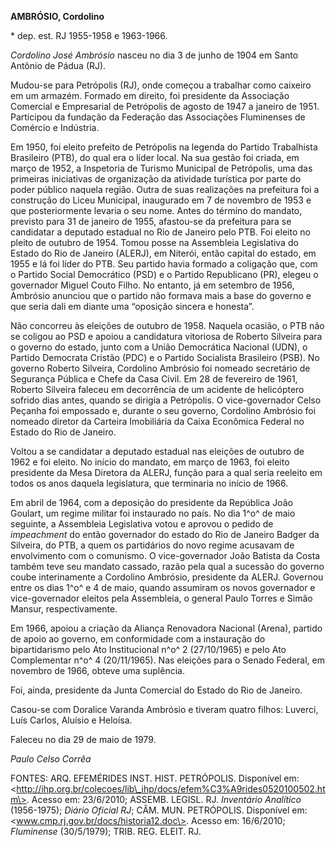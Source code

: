 **AMBRÓSIO, Cordolino**

\* dep. est. RJ 1955-1958 e 1963-1966.

*Cordolino José Ambrósio* nasceu no dia 3 de junho de 1904 em Santo
Antônio de Pádua (RJ).

Mudou-se para Petrópolis (RJ), onde começou a trabalhar como caixeiro em
um armazém. Formado em direito, foi presidente da Associação Comercial e
Empresarial de Petrópolis de agosto de 1947 a janeiro de 1951.
Participou da fundação da Federação das Associações Fluminenses de
Comércio e Indústria.

Em 1950, foi eleito prefeito de Petrópolis na legenda do Partido
Trabalhista Brasileiro (PTB), do qual era o líder local. Na sua gestão
foi criada, em março de 1952, a Inspetoria de Turismo Municipal de
Petrópolis, uma das primeiras iniciativas de organização da atividade
turística por parte do poder público naquela região. Outra de suas
realizações na prefeitura foi a construção do Liceu Municipal,
inaugurado em 7 de novembro de 1953 e que posteriormente levaria o seu
nome. Antes do término do mandato, previsto para 31 de janeiro de 1955,
afastou-se da prefeitura para se candidatar a deputado estadual no Rio
de Janeiro pelo PTB. Foi eleito no pleito de outubro de 1954. Tomou
posse na Assembleia Legislativa do Estado do Rio de Janeiro (ALERJ), em
Niterói, então capital do estado, em 1955 e lá foi líder do PTB. Seu
partido havia formado a coligação que, com o Partido Social Democrático
(PSD) e o Partido Republicano (PR), elegeu o governador Miguel Couto
Filho. No entanto, já em setembro de 1956, Ambrósio anunciou que o
partido não formava mais a base do governo e que seria dali em diante
uma “oposição sincera e honesta”.

Não concorreu às eleições de outubro de 1958. Naquela ocasião, o PTB não
se coligou ao PSD e apoiou a candidatura vitoriosa de Roberto Silveira
para o governo do estado, junto com a União Democrática Nacional (UDN),
o Partido Democrata Cristão (PDC) e o Partido Socialista Brasileiro
(PSB). No governo Roberto Silveira, Cordolino Ambrósio foi nomeado
secretário de Segurança Pública e Chefe da Casa Civil. Em 28 de
fevereiro de 1961, Roberto Silveira faleceu em decorrência de um
acidente de helicóptero sofrido dias antes, quando se dirigia a
Petrópolis. O vice-governador Celso Peçanha foi empossado e, durante o
seu governo, Cordolino Ambrósio foi nomeado diretor da Carteira
Imobiliária da Caixa Econômica Federal no Estado do Rio de Janeiro.

Voltou a se candidatar a deputado estadual nas eleições de outubro de
1962 e foi eleito. No início do mandato, em março de 1963, foi eleito
presidente da Mesa Diretora da ALERJ, função para a qual seria reeleito
em todos os anos daquela legislatura, que terminaria no início de 1966.

Em abril de 1964, com a deposição do presidente da República João
Goulart, um regime militar foi instaurado no país. No dia 1^o^ de maio
seguinte, a Assembleia Legislativa votou e aprovou o pedido de
*impeachment* do então governador do estado do Rio de Janeiro Badger da
Silveira, do PTB, a quem os partidários do novo regime acusavam de
envolvimento com o comunismo. O vice-governador João Batista da Costa
também teve seu mandato cassado, razão pela qual a sucessão do governo
coube interinamente a Cordolino Ambrósio, presidente da ALERJ. Governou
entre os dias 1^o^ e 4 de maio, quando assumiram os novos governador e
vice-governador eleitos pela Assembleia, o general Paulo Torres e Simão
Mansur, respectivamente.

Em 1966, apoiou a criação da Aliança Renovadora Nacional (Arena),
partido de apoio ao governo, em conformidade com a instauração do
bipartidarismo pelo Ato Institucional n^o^ 2 (27/10/1965) e pelo Ato
Complementar n^o^ 4 (20/11/1965). Nas eleições para o Senado Federal, em
novembro de 1966, obteve uma suplência.

Foi, ainda, presidente da Junta Comercial do Estado do Rio de Janeiro.

Casou-se com Doralice Varanda Ambrósio e tiveram quatro filhos: Luverci,
Luís Carlos, Aluísio e Heloísa.

Faleceu no dia 29 de maio de 1979.

*Paulo Celso Corrêa*

FONTES: ARQ. EFEMÉRIDES INST. HIST. PETRÓPOLIS. Disponível em:
\<http://ihp.org.br/colecoes/lib\_ihp/docs/efem%C3%A9rides0520100502.htm\>.
Acesso em: 23/6/2010; ASSEMB. LEGISL. RJ. *Inventário Analítico*
(1956-1975); *Diário Oficial RJ*; CÂM. MUN. PETRÓPOLIS. Disponível em:
\<www.cmp.rj.gov.br/docs/historia12.doc\>. Acesso em: 16/6/2010;
*Fluminense* (30/5/1979); TRIB. REG. ELEIT. RJ.
